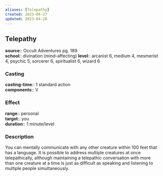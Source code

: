 ```yaml
---
aliases: [Telepathy]
created: 2023-04-27
updated: 2023-04-28
---
```


## Telepathy

**source**:: Occult Adventures pg. 189  
**school**:: divination (mind-affecting)
**level**:: arcanist 6, medium 4, mesmerist 4, psychic 5, sorcerer 6, spiritualist 6, wizard 6

### Casting

**casting-time**:: 1 standard action  
**components**:: V

### Effect

**range**:: personal  
**target**:: you  
**duration**:: 1 minute/level

### Description

You can mentally communicate with any other creature within 100 feet that has a language. It is possible to address multiple creatures at once telepathically, although maintaining a telepathic conversation with more than one creature at a time is just as difficult as speaking and listening to multiple people simultaneously.
